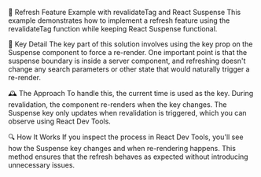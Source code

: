 🚀 Refresh Feature Example with revalidateTag and React Suspense
This example demonstrates how to implement a refresh feature using the revalidateTag function while keeping React
Suspense functional.

🔑 Key Detail
The key part of this solution involves using the key prop on the Suspense component to force a re-render. One important
point is that the suspense boundary is inside a server component, and refreshing doesn't change any search parameters or
other state that would naturally trigger a re-render.

🕰️ The Approach
To handle this, the current time is used as the key. During revalidation, the component re-renders when the key changes.
The Suspense key only updates when revalidation is triggered, which you can observe using React Dev Tools.

🔍 How It Works
If you inspect the process in React Dev Tools, you'll see how the Suspense key changes and when re-rendering happens.
This method ensures that the refresh behaves as expected without introducing unnecessary issues.
